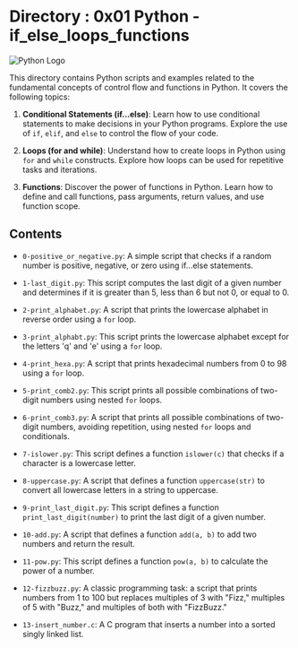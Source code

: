 # Directory : 0x01 Python - if_else_loops_functions

![Python Logo](https://www.python.org/static/community_logos/python-logo-generic.svg)

This directory contains Python scripts and examples related to the fundamental concepts of control flow and functions in Python. It covers the following topics:

1. **Conditional Statements (if...else)**: Learn how to use conditional statements to make decisions in your Python programs. Explore the use of `if`, `elif`, and `else` to control the flow of your code.

2. **Loops (for and while)**: Understand how to create loops in Python using `for` and `while` constructs. Explore how loops can be used for repetitive tasks and iterations.

3. **Functions**: Discover the power of functions in Python. Learn how to define and call functions, pass arguments, return values, and use function scope.

## Contents

- `0-positive_or_negative.py`: A simple script that checks if a random number is positive, negative, or zero using if...else statements.

- `1-last_digit.py`: This script computes the last digit of a given number and determines if it is greater than 5, less than 6 but not 0, or equal to 0.

- `2-print_alphabet.py`: A script that prints the lowercase alphabet in reverse order using a `for` loop.

- `3-print_alphabt.py`: This script prints the lowercase alphabet except for the letters 'q' and 'e' using a `for` loop.

- `4-print_hexa.py`: A script that prints hexadecimal numbers from 0 to 98 using a `for` loop.

- `5-print_comb2.py`: This script prints all possible combinations of two-digit numbers using nested `for` loops.

- `6-print_comb3.py`: A script that prints all possible combinations of two-digit numbers, avoiding repetition, using nested `for` loops and conditionals.

- `7-islower.py`: This script defines a function `islower(c)` that checks if a character is a lowercase letter.

- `8-uppercase.py`: A script that defines a function `uppercase(str)` to convert all lowercase letters in a string to uppercase.

- `9-print_last_digit.py`: This script defines a function `print_last_digit(number)` to print the last digit of a given number.

- `10-add.py`: A script that defines a function `add(a, b)` to add two numbers and return the result.

- `11-pow.py`: This script defines a function `pow(a, b)` to calculate the power of a number.

- `12-fizzbuzz.py`: A classic programming task: a script that prints numbers from 1 to 100 but replaces multiples of 3 with "Fizz," multiples of 5 with "Buzz," and multiples of both with "FizzBuzz."

- `13-insert_number.c`: A C program that inserts a number into a sorted singly linked list.

